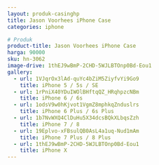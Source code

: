```yaml
---
layout: produk-casinghp
title: Jason Voorhees iPhone Case
categories: iphone

# Produk
product-title: Jason Voorhees iPhone Case
harga: 90000
sku: hn-3062
image-drive: 1thEJ9wBmP-2CHD-5WJLBTOnp0Bd-Eou1
gallery:
  - url: 1VJqrOx3lAd-quYc4bZiM5ZiyfvYi9Go9
    title: iPhone 5 / 5s / SE
  - url: 1rPniX40YDuIWOlBHftqQZ_HRqhpzcNBm
    title: iPhone 6 / 6s
  - url: 1odsV9w0hKjvot1VgmZ8mphkqZnduslrs
    title: iPhone 6 Plus / 6s Plus
  - url: 1b7NvWXQ4ClDuHu5X34dcsBQkXLbqsZzh
    title: iPhone 7 / 8
  - url: 19Eplvo-xFBsulQB0AsL4a1uq-Nud1mAm
    title: iPhone 7 Plus / 8 Plus
  - url: 1thEJ9wBmP-2CHD-5WJLBTOnp0Bd-Eou1
    title: iPhone X
---
```

